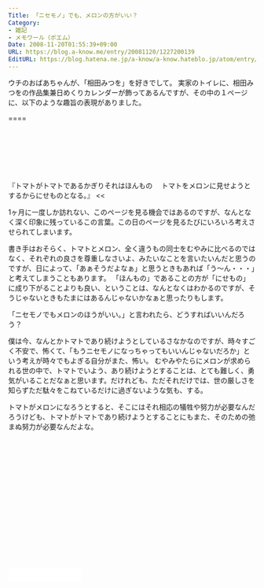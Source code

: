 ```yaml
---
Title: 「ニセモノ」でも、メロンの方がいい？
Category:
- 雑記
- メモワール（ポエム）
Date: 2008-11-20T01:55:39+09:00
URL: https://blog.a-know.me/entry/20081120/1227200139
EditURL: https://blog.hatena.ne.jp/a-know/a-know.hateblo.jp/atom/entry/12921228815727980162
---
```


ウチのおばあちゃんが、「相田みつを」を好きでして。
実家のトイレに、相田みつをの作品集兼日めくりカレンダーが飾ってあるんですが、その中の１ページに、以下のような趣旨の表現がありました。

====

<script async src="//pagead2.googlesyndication.com/pagead/js/adsbygoogle.js"></script>
<!-- article-top -->
<ins class="adsbygoogle"
     style="display:inline-block;width:728px;height:90px"
     data-ad-client="ca-pub-3463034538369189"
     data-ad-slot="8367620130"></ins>
<script>
(adsbygoogle = window.adsbygoogle || []).push({});
</script>


>>
『トマトがトマトであるかぎりそれはほんもの 
　トマトをメロンに見せようとするからにせものとなる。』 
<<



1ヶ月に一度しか訪れない、このページを見る機会ではあるのですが、なんとなく深く印象に残っているこの言葉。この日のページを見るたびにいろいろ考えさせられてしまいます。 

書き手はおそらく、トマトとメロン、全く違うもの同士をむやみに比べるのではなく、それぞれの良さを尊重しなさいよ、みたいなことを言いたいんだと思うのですが、日によって、「あぁそうだよなぁ」と思うときもあれば「う〜ん・・・」と考えてしまうこともあります。 
「ほんもの」であることの方が「にせもの」に成り下がることよりも良い、ということは、なんとなくはわかるのですが、そうじゃないときもたまにはあるんじゃないかなぁと思ったりもします。 


「ニセモノでもメロンのほうがいい。」と言われたら、どうすればいいんだろう？


僕は今、なんとかトマトであり続けようとしているさなかなのですが、時々すごく不安で、怖くて、「もうニセモノになっちゃってもいいんじゃないだろか」という考えが時々でもよぎる自分がまた、怖い。
むやみやたらにメロンが求められる世の中で、トマトでいよう、あり続けようとすることは、とても難しく、勇気がいることだなぁと思います。だけれども、ただそれだけでは、世の厳しさを知らずただ駄々をこねているだけに過ぎないような気も、する。


トマトがメロンになろうとすると、そこにはそれ相応の犠牲や努力が必要なんだろうけども、トマトがトマトであり続けようとすることにもまた、そのための弛まぬ努力が必要なんだよな。

<script async src="//pagead2.googlesyndication.com/pagead/js/adsbygoogle.js"></script>
<!-- article-bottom2 -->
<ins class="adsbygoogle"
     style="display:inline-block;width:300px;height:250px"
     data-ad-client="ca-pub-3463034538369189"
     data-ad-slot="5274552934"></ins>
<script>
(adsbygoogle = window.adsbygoogle || []).push({});
</script>


<iframe src="//blog.hatena.ne.jp/a-know/a-know.hateblo.jp/subscribe/iframe" allowtransparency="true" frameborder="0" scrolling="no" width="150" height="28"></iframe>
